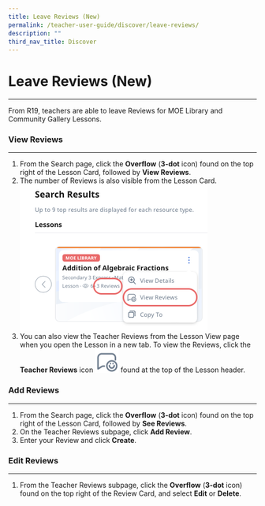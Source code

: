 ```yaml
---
title: Leave Reviews (New)
permalink: /teacher-user-guide/discover/leave-reviews/
description: ""
third_nav_title: Discover
---
```

<h1>Leave Reviews (New)</h1>
<hr>
	<p>From R19, teachers are able to leave Reviews for MOE Library and Community Gallery Lessons.</p>
	<h3>View Reviews</h3>
	<hr>
	<ol>
		<li>From the Search page, click the <strong>Overflow</strong> (<strong>3-dot</strong> icon) found on the top right of the Lesson Card, followed by <strong>View Reviews</strong>.</li>
		<li>The number of Reviews is also visible from the Lesson Card.</li>
	<a target="_blank" href="/images/2Teacher/D-LessonReview.png"><img alt="LessonReview" src="/images/2Teacher/D-LessonReview.png"></a>
		<li>You can also view the Teacher Reviews from the Lesson View page when you open the Lesson in a new tab. To view the Reviews, click the <strong>Teacher Reviews</strong> icon 
			<img style="width:10%; display: inline;" src="/images/Icons/Reviews.svg"> found at the top of the Lesson header.</li>
	</ol>
	<h3>Add Reviews</h3>
	<hr>
	<ol>
		<li>From the Search page, click the <strong>Overflow</strong> (<strong>3-dot</strong> icon) found on the top right of the Lesson Card, followed by <strong>See Reviews</strong>.</li>
		<li>On the Teacher Reviews subpage, click <strong>Add Review</strong>.</li>
		<li>Enter your Review and click <strong>Create</strong>.</li>
	</ol>
	<h3>Edit Reviews</h3>
	<hr>
	<ol>
		<li>From the Teacher Reviews subpage, click the <strong>Overflow</strong> (<strong>3-dot</strong> icon) found on the top right of the Review Card, and select <strong>Edit</strong> or <strong>Delete</strong>.</li>
	</ol>